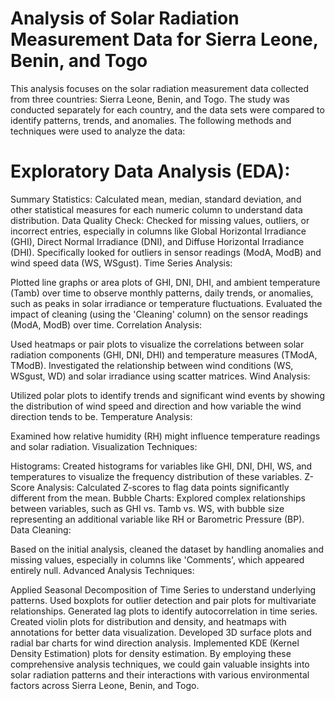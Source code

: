 # Analysis of Solar Radiation Measurement Data for Sierra Leone, Benin, and Togo
This analysis focuses on the solar radiation measurement data collected from three countries: Sierra Leone, Benin, and Togo. The study was conducted separately for each country, and the data sets were compared to identify patterns, trends, and anomalies. The following methods and techniques were used to analyze the data:

# Exploratory Data Analysis (EDA):

Summary Statistics: Calculated mean, median, standard deviation, and other statistical measures for each numeric column to understand data distribution.
Data Quality Check:
Checked for missing values, outliers, or incorrect entries, especially in columns like Global Horizontal Irradiance (GHI), Direct Normal Irradiance (DNI), and Diffuse Horizontal Irradiance (DHI).
Specifically looked for outliers in sensor readings (ModA, ModB) and wind speed data (WS, WSgust).
Time Series Analysis:

Plotted line graphs or area plots of GHI, DNI, DHI, and ambient temperature (Tamb) over time to observe monthly patterns, daily trends, or anomalies, such as peaks in solar irradiance or temperature fluctuations.
Evaluated the impact of cleaning (using the 'Cleaning' column) on the sensor readings (ModA, ModB) over time.
Correlation Analysis:

Used heatmaps or pair plots to visualize the correlations between solar radiation components (GHI, DNI, DHI) and temperature measures (TModA, TModB).
Investigated the relationship between wind conditions (WS, WSgust, WD) and solar irradiance using scatter matrices.
Wind Analysis:

Utilized polar plots to identify trends and significant wind events by showing the distribution of wind speed and direction and how variable the wind direction tends to be.
Temperature Analysis:

Examined how relative humidity (RH) might influence temperature readings and solar radiation.
Visualization Techniques:

Histograms: Created histograms for variables like GHI, DNI, DHI, WS, and temperatures to visualize the frequency distribution of these variables.
Z-Score Analysis: Calculated Z-scores to flag data points significantly different from the mean.
Bubble Charts: Explored complex relationships between variables, such as GHI vs. Tamb vs. WS, with bubble size representing an additional variable like RH or Barometric Pressure (BP).
Data Cleaning:

Based on the initial analysis, cleaned the dataset by handling anomalies and missing values, especially in columns like 'Comments', which appeared entirely null.
Advanced Analysis Techniques:

Applied Seasonal Decomposition of Time Series to understand underlying patterns.
Used boxplots for outlier detection and pair plots for multivariate relationships.
Generated lag plots to identify autocorrelation in time series.
Created violin plots for distribution and density, and heatmaps with annotations for better data visualization.
Developed 3D surface plots and radial bar charts for wind direction analysis.
Implemented KDE (Kernel Density Estimation) plots for density estimation.
By employing these comprehensive analysis techniques, we could gain valuable insights into solar radiation patterns and their interactions with various environmental factors across Sierra Leone, Benin, and Togo.